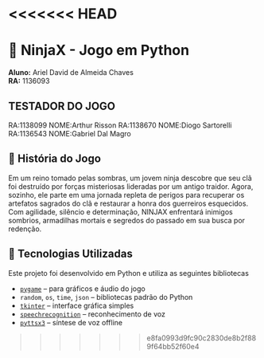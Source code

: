 <<<<<<< HEAD
=======
# 🥷 NinjaX - Jogo em Python

**Aluno:** Ariel David de Almeida Chaves  
**RA:** 1136093

## TESTADOR DO JOGO
RA:1138099
NOME:Arthur Risson
RA:1138670
NOME:Diogo Sartorelli
RA:1136543
NOME:Gabriel Dal Magro

## 📖 História do Jogo

Em um reino tomado pelas sombras, um jovem ninja descobre que seu clã foi destruído por forças misteriosas lideradas por um antigo traidor. Agora, sozinho, ele parte em uma jornada repleta de perigos para recuperar os artefatos sagrados do clã e restaurar a honra dos guerreiros esquecidos.  
Com agilidade, silêncio e determinação, NINJAX enfrentará inimigos sombrios, armadilhas mortais e segredos do passado em sua busca por redenção.

## 🚀 Tecnologias Utilizadas 

Este projeto foi desenvolvido em Python e utiliza as seguintes bibliotecas

- [`pygame`](https://www.pygame.org/) – para gráficos e áudio do jogo  
- `random`, `os`, `time`, `json` – bibliotecas padrão do Python  
- [`tkinter`](https://docs.python.org/3/library/tkinter.html) – interface gráfica simples  
- [`speechrecognition`](https://pypi.org/project/SpeechRecognition/) – reconhecimento de voz  
- [`pyttsx3`](https://pypi.org/project/pyttsx3/) – síntese de voz offline  
>>>>>>> e8fa0993d9fc90c2830de8b2f889f64bb52f60e4

